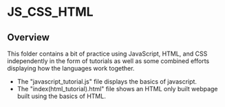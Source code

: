 # JS_CSS_HTML

## Overview

This folder contains a bit of practice using JavaScript, HTML, and CSS independently in the form of tutorials as well as some combined efforts displaying how the languages work together. 
- The "javascript_tutorial.js" file displays the basics of javascript.
- The "index(html_tutorial).html" file shows an HTML only built webpage built using the basics of HTML.